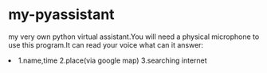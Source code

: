 # my-pyassistant
my very own python virtual assistant.You will need a physical microphone to use this program.It can read your voice
what can it answer:
<li>
1.name,time 
2.place(via google map)
3.searching internet
</li>
